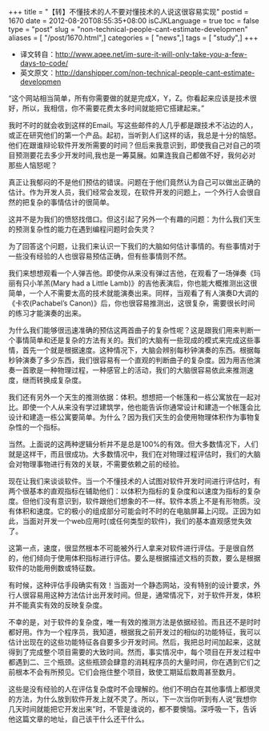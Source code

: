 +++
title = "【转】不懂技术的人不要对懂技术的人说这很容易实现"
postid = 1670
date = 2012-08-20T08:55:35+08:00
isCJKLanguage = true
toc = false
type = "post"
slug = "non-technical-people-cant-estimate-developmen"
aliases = [ "/post/1670.html",]
categories = [ "news",]
tags = [ "study",]
+++


- 译文转自：<http://www.aqee.net/im-sure-it-will-only-take-you-a-few-days-to-code/>  
- 英文原文：<http://danshipper.com/non-technical-people-cant-estimate-developmen>

“这个网站相当简单，所有你需要做的就是完成X，Y，Z。你看起来应该是技术很好，所以，我相信，你不需要花费太多时间就能把它搭建起来。”

我时不时的就会收到这样的Email。写这些邮件的人几乎都是跟技术不沾边的人，或正在研究他们的第一个产品。起初，当听到人们这样的话，我总是十分的恼怒。他们在跟谁辩论软件开发所需要的时间？但后来我意识到，即使我自己对自己的项目预测要花去多少开发时间,我也是一筹莫展。如果连我自己都做不好，我何必对那些人恼怒呢？

真正让我郁闷的不是他们预估的错误。问题在于他们竟然认为自己可以做出正确的估计。作为开发人员，我们经常会发现，在软件开发的问题上，一个外行人会很自然的把复杂的事情估计的很简单。

这并不是为我们的愤怒找借口。但这引起了另外一个有趣的问题：为什么我们天生的预测复杂性的能力在遇到编程问题时会失灵？<!--more-->

为了回答这个问题，让我们来认识一下我们的大脑如何估计事情的。有些事情对于一些没有经验的人也很容易预估正确，但有些事情则不然。

我们来想想观看一个人弹吉他。即使你从来没有弹过吉他，在观看了一场弹奏《玛丽有只小羊羔(Mary had a Little Lamb)》的吉他表演后，你也能大概推测出这很简单，一个人不需要太高的技术就能演奏出来。同样，当观看了有人演奏D大调的《卡农(Pachabel’s Canon)》后，你也很容易推测出，这很复杂，需要很长时间的练习才能演奏的出来。

为什么我们能够很迅速准确的预估这两首曲子的复杂性呢？这是跟我们用来判断一个事情简单和还是复杂的方法有关的。我们的大脑有一些现成的模式来完成这些事情，首先一个就是根据速度。这种情况下，大脑会辨别每秒钟演奏的东西。根据每秒钟演奏了多少东西，我们很容易有一个直观的判断曲子的复杂度。因为用吉他演奏一首歌是一种物理过程，一种感官上的活动，我们的大脑很容易依此来推测速度，继而转换成复杂度。

我们还有另外一个天生的推测依据：体积。想想把一个帐篷和一栋公寓放在一起对比。即使一个人从来没有学过建筑学，他也能告诉你通常设计和建造一个帐篷会比设计和建造一栋公寓要简单。为什么？因为我们天生的会使用物理体积作为事物复杂性的一个指标。

当然。上面说的这两种逻辑分析并不是总是100%的有效。但大多数情况下，人们就是这样干，而且很成功。大多数情况中，我们在对物理过程评估时，我们的大脑会对物理事物进行有效的关联，不需要依赖之前的经验。

现在让我们来谈谈软件。当一个不懂技术的人试图对软件开发时间进行评估时，有两个很基本的直观指标在辅助他们：以体积为指标的复杂度和以速度为指标的复杂度。但他们没有意识到，软件跟他们想象的不一样。软件本质上不是有形物质。没有体积和速度。它的极小的组成部分可能会时不时的在电脑屏幕上闪现。正因为如此，当面对开发一个web应用时(或任何类型的软件)，我们的基本直观感觉失效了。

这第一点，速度，很显然根本不可能被外行人拿来对软件进行评估。于是很自然的，他们倾向于使用体积指标进行评估。要么是根据描述文档的页数，要么是根据软件的功能用例数或特征数。

有时候，这种评估手段确实有效！当面对一个静态网站，没有特别的设计要求，外行人很容易用这种方法估计出开发时间。但是，通常情况下，对于软件开发，体积并不能真实有效的反映复杂度。

不幸的是，对于软件的复杂度，唯一有效的推测方法是依据经验。而且还不是时时都好用。作为一个程序员，我知道，根据我之前开发过的相似的功能特征，我可以估计出现在的这些功能特征各自要多少开发时间。然后，我把总时间加起来，这就得到了完成整个项目需要的大致时间。然而，事实情况中，每个项目在开发过程中都遇到二、三个瓶颈。这些瓶颈会肆意的消耗程序员的大量时间，你在遇到它们之前根本不会有所预见。它们会拖住整个项目，致使工期延后数周甚至数月。

这些是没有经验的人在评估复杂度时不会理解的。他们不明白在其他事情上都很灵的方法，为什么放到软件开发上就不灵了。所以，下一次当你听到有人说“我想你几天时间就能把它开发出来”时，不管是谁说的，都不要懊恼。深呼吸一下，告诉他这篇文章的地址，自己该干什么还干什么。

